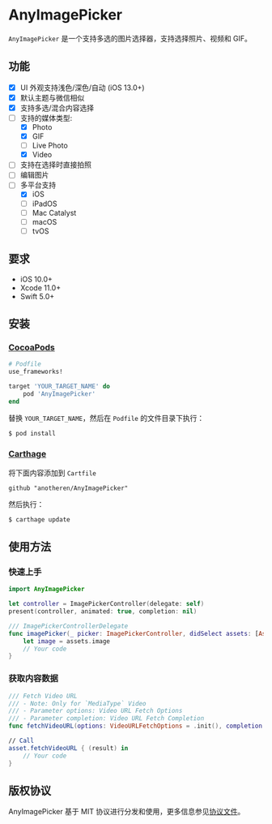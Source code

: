 # AnyImagePicker

`AnyImagePicker` 是一个支持多选的图片选择器，支持选择照片、视频和 GIF。

## 功能

- [x] UI 外观支持浅色/深色/自动 (iOS 13.0+)
- [x] 默认主题与微信相似
- [x] 支持多选/混合内容选择
- [ ] 支持的媒体类型:
    - [x] Photo
    - [x] GIF
    - [ ] Live Photo
    - [x] Video
- [ ] 支持在选择时直接拍照
- [ ] 编辑图片
- [ ] 多平台支持
    - [x] iOS
    - [ ] iPadOS
    - [ ] Mac Catalyst
    - [ ] macOS
    - [ ] tvOS

## 要求

- iOS 10.0+
- Xcode 11.0+
- Swift 5.0+

## 安装

### [CocoaPods](https://guides.cocoapods.org/using/using-cocoapods.html)

```ruby
# Podfile
use_frameworks!

target 'YOUR_TARGET_NAME' do
    pod 'AnyImagePicker'
end
```

替换 `YOUR_TARGET_NAME`，然后在 `Podfile` 的文件目录下执行：

```bash
$ pod install
```

### [Carthage](https://github.com/Carthage/Carthage)

将下面内容添加到 `Cartfile`

```
github "anotheren/AnyImagePicker"
```

然后执行：

```bash
$ carthage update
```

## 使用方法

### 快速上手

```swift
import AnyImagePicker

let controller = ImagePickerController(delegate: self)
present(controller, animated: true, completion: nil)

/// ImagePickerControllerDelegate
func imagePicker(_ picker: ImagePickerController, didSelect assets: [Asset], useOriginalImage: Bool) {
    let image = assets.image
    // Your code
}
```

### 获取内容数据
```swift
/// Fetch Video URL 
/// - Note: Only for `MediaType` Video
/// - Parameter options: Video URL Fetch Options
/// - Parameter completion: Video URL Fetch Completion
func fetchVideoURL(options: VideoURLFetchOptions = .init(), completion: @escaping VideoURLFetchCompletion)

// Call
asset.fetchVideoURL { (result) in
    // Your code
}
```


## 版权协议

AnyImagePicker 基于 MIT 协议进行分发和使用，更多信息参见[协议文件](./LICENSE)。